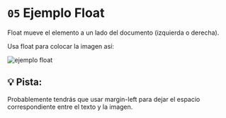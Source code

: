 # `05` Ejemplo Float

Float mueve el elemento a un lado del documento (izquierda o derecha).

Usa float para colocar la imagen así:

![ejemplo float](https://github.com/4GeeksAcademy/layouts-exercises/blob/master/.learn/assets/GWK2xA2.png?raw=true)

## :bulb: Pista:

Probablemente tendrás que usar margin-left para dejar el espacio correspondiente entre el texto y la imagen.